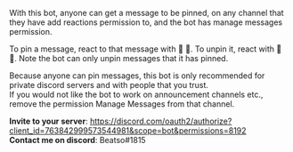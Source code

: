 With this bot, anyone can get a message to be pinned, on any channel that they have add reactions permission to, and the bot has manage messages permission.

To pin a message, react to that message with 📌 :pushpin:. To unpin it, react with 🚫 :no_entry_sign:. Note the bot can only unpin messages that it has pinned.

Because anyone can pin messages, this bot is only recommended for private discord servers and with people that you trust.  
If you would not like the bot to work on announcement channels etc., remove the permission Manage Messages from that channel.

**Invite to your server**: https://discord.com/oauth2/authorize?client_id=763842999573544981&scope=bot&permissions=8192  
**Contact me on discord**: Beatso#1815
